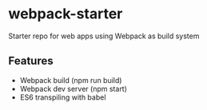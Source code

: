# webpack-starter

Starter repo for web apps using Webpack as build system

## Features

- Webpack build (npm run build)
- Webpack dev server (npm start)
- ES6 transpiling with babel
